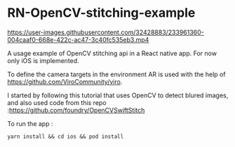 # RN-OpenCV-stitching-example



https://user-images.githubusercontent.com/32428883/233961360-004caaf0-668e-422c-ac47-3c40fc535eb3.mp4


A usage example of OpenCV stitching api in a React native app. For now only iOS is implemented.

To define the camera targets in the environment AR is used with the help of https://github.com/ViroCommunity/viro.

I started by following this tutorial that uses OpenCV to detect blured images, and also used code from this repo :https://github.com/foundry/OpenCVSwiftStitch

To run the app :

`yarn install && cd ios && pod install`
